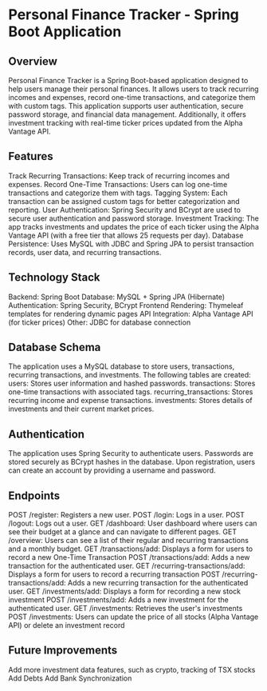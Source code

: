 # Personal Finance Tracker - Spring Boot Application

## Overview
Personal Finance Tracker is a Spring Boot-based application designed to help users manage their personal finances. It allows users to track recurring incomes and expenses, record one-time transactions, and categorize them with custom tags. This application supports user authentication, secure password storage, and financial data management. Additionally, it offers investment tracking with real-time ticker prices updated from the Alpha Vantage API.

## Features
Track Recurring Transactions: Keep track of recurring incomes and expenses.
Record One-Time Transactions: Users can log one-time transactions and categorize them with tags.
Tagging System: Each transaction can be assigned custom tags for better categorization and reporting.
User Authentication: Spring Security and BCrypt are used to secure user authentication and password storage.
Investment Tracking: The app tracks investments and updates the price of each ticker using the Alpha Vantage API (with a free tier that allows 25 requests per day).
Database Persistence: Uses MySQL with JDBC and Spring JPA to persist transaction records, user data, and recurring transactions.

## Technology Stack
Backend: Spring Boot
Database: MySQL + Spring JPA (Hibernate)
Authentication: Spring Security, BCrypt
Frontend Rendering: Thymeleaf templates for rendering dynamic pages
API Integration: Alpha Vantage API (for ticker prices)
Other: JDBC for database connection

## Database Schema
The application uses a MySQL database to store users, transactions, recurring transactions, and investments. The following tables are created:
users: Stores user information and hashed passwords.
transactions: Stores one-time transactions with associated tags.
recurring_transactions: Stores recurring income and expense transactions.
investments: Stores details of investments and their current market prices.

## Authentication
The application uses Spring Security to authenticate users.
Passwords are stored securely as BCrypt hashes in the database.
Upon registration, users can create an account by providing a username and password.

## Endpoints
POST /register: Registers a new user.
POST /login: Logs in a user.
POST /logout: Logs out a user.
GET /dashboard: User dashboard where users can see their budget at a glance and can navigate to different pages.
GET /overview: Users can see a list of their regular and recurring transactions and a monthly budget.
GET /transactions/add: Displays a form for users to record a new One-Time Transaction
POST /transactions/add: Adds a new transaction for the authenticated user.
GET /recurring-transactions/add: Displays a form for users to record a recurring transaction
POST /recurring-transactions/add: Adds a new recurring transaction for the authenticated user.
GET /investments/add: Displays a form for recording a new stock investment
POST /investments/add: Adds a new investment for the authenticated user.
GET /investments: Retrieves the user's investments
POST /investments: Users can update the price of all stocks (Alpha Vantage API) or delete an investment record

## Future Improvements
Add more investment data features, such as crypto, tracking of TSX stocks
Add Debts
Add Bank Synchronization